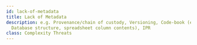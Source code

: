 ```yaml
---
id: lack-of-metadata
title: Lack of Metadata
description: e.g. Provenance/chain of custody, Versioning, Code-book (e.g.
  Database structure, spreadsheet column contents), IPR
class: Complexity Threats
---
```

